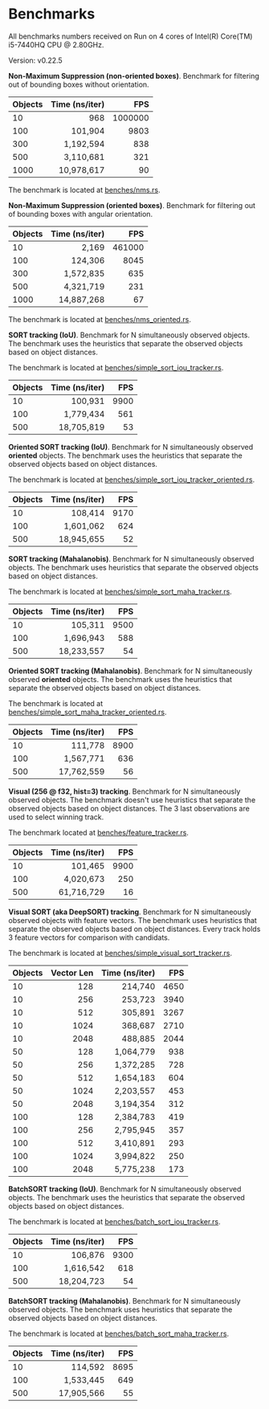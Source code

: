 # Benchmarks

All benchmarks numbers received on Run on 4 cores of Intel(R) Core(TM) i5-7440HQ CPU @ 2.80GHz.

Version: v0.22.5

**Non-Maximum Suppression (non-oriented boxes)**. Benchmark for filtering out of bounding boxes without orientation. 

| Objects |          Time (ns/iter) |     FPS |
|---------|------------------------:|--------:|
| 10      |                     968 | 1000000 |
| 100     |                 101,904 |    9803 |
| 300     |               1,192,594 |     838 |
| 500     |               3,110,681 |     321 |
| 1000    |              10,978,617 |      90 |

The benchmark is located at [benches/nms.rs](benches/nms.rs).

**Non-Maximum Suppression (oriented boxes)**. Benchmark for filtering out of bounding boxes with angular orientation. 

| Objects | Time (ns/iter) |    FPS |
|---------|---------------:|-------:|
| 10      |          2,169 | 461000 |
| 100     |        124,306 |   8045 |
| 300     |      1,572,835 |    635 |
| 500     |      4,321,719 |    231 |
| 1000    |     14,887,268 |     67 |


The benchmark is located at [benches/nms_oriented.rs](benches/nms_oriented.rs).

**SORT tracking (IoU)**. Benchmark for N simultaneously observed objects. The benchmark uses the heuristics that 
separate the observed objects based on object distances.

The benchmark is located at [benches/simple_sort_iou_tracker.rs](benches/simple_sort_iou_tracker.rs).

| Objects |   Time (ns/iter) |     FPS |
|---------|-----------------:|--------:|
| 10      |          100,931 |    9900 |
| 100     |        1,779,434 |     561 |
| 500     |       18,705,819 |      53 |


**Oriented SORT tracking (IoU)**. Benchmark for N simultaneously observed **oriented** objects. The benchmark uses 
the heuristics that separate the observed objects based on object distances.

The benchmark is located at [benches/simple_sort_iou_tracker_oriented.rs](benches/simple_sort_iou_tracker_oriented.rs).

| Objects |   Time (ns/iter) |  FPS |
|---------|-----------------:|-----:|
| 10      |          108,414 | 9170 |
| 100     |        1,601,062 |  624 |
| 500     |       18,945,655 |   52 |

**SORT tracking (Mahalanobis)**. Benchmark for N simultaneously observed objects. The benchmark uses heuristics 
that separate the observed objects based on object distances.

The benchmark is located at [benches/simple_sort_maha_tracker.rs](benches/simple_sort_maha_tracker.rs).

| Objects | Time (ns/iter) |  FPS |
|---------|---------------:|-----:|
| 10      |        105,311 | 9500 |
| 100     |      1,696,943 |  588 |
| 500     |     18,233,557 |   54 |

**Oriented SORT tracking (Mahalanobis)**. Benchmark for N simultaneously observed **oriented** objects. The benchmark 
uses the heuristics that separate the observed objects based on object distances.

The benchmark is located at [benches/simple_sort_maha_tracker_oriented.rs](benches/simple_sort_maha_tracker_oriented.rs).

| Objects |  Time (ns/iter) |  FPS |
|---------|----------------:|-----:|
| 10      |         111,778 | 8900 |
| 100     |       1,567,771 |  636 |
| 500     |      17,762,559 |   56 |

**Visual (256 @ f32, hist=3) tracking**. Benchmark for N simultaneously observed objects. The benchmark doesn't use 
heuristics that separate the observed objects based on object distances. The 3 last observations are used to select 
winning track.

The benchmark located at [benches/feature_tracker.rs](benches/feature_tracker.rs).

| Objects |  Time (ns/iter) |   FPS |
|---------|----------------:|------:|
| 10      |         101,465 |  9900 |
| 100     |       4,020,673 |   250 |
| 500     |      61,716,729 |    16 |

**Visual SORT (aka DeepSORT) tracking**. Benchmark for N simultaneously observed objects with feature vectors. The benchmark uses heuristics 
that separate the observed objects based on object distances. Every track holds 3 feature vectors for comparison with candidats.

The benchmark is located at [benches/simple_visual_sort_tracker.rs](benches/simple_visual_sort_tracker.rs).

| Objects |  Vector Len | Time (ns/iter) |  FPS |
|---------|------------:|---------------:|-----:|
| 10      |         128 |        214,740 | 4650 |
| 10      |         256 |        253,723 | 3940 |
| 10      |         512 |        305,891 | 3267 |
| 10      |        1024 |        368,687 | 2710 |
| 10      |        2048 |        488,885 | 2044 |
| 50      |         128 |      1,064,779 |  938 |
| 50      |         256 |      1,372,285 |  728 |
| 50      |         512 |      1,654,183 |  604 |
| 50      |        1024 |      2,203,557 |  453 |
| 50      |        2048 |      3,194,354 |  312 |
| 100     |         128 |      2,384,783 |  419 |
| 100     |         256 |      2,795,945 |  357 |
| 100     |         512 |      3,410,891 |  293 |
| 100     |        1024 |      3,994,822 |  250 |
| 100     |        2048 |      5,775,238 |  173 |

**BatchSORT tracking (IoU)**. Benchmark for N simultaneously observed objects. The benchmark uses the heuristics that 
separate the observed objects based on object distances.

The benchmark is located at [benches/batch_sort_iou_tracker.rs](benches/batch_sort_iou_tracker.rs).

| Objects |   Time (ns/iter) |  FPS |
|---------|-----------------:|-----:|
| 10      |          106,876 | 9300 |
| 100     |        1,616,542 |  618 |
| 500     |       18,204,723 |   54 |

**BatchSORT tracking (Mahalanobis)**. Benchmark for N simultaneously observed objects. The benchmark uses heuristics 
that separate the observed objects based on object distances.

The benchmark is located at [benches/batch_sort_maha_tracker.rs](benches/batch_sort_maha_tracker.rs).

| Objects | Time (ns/iter) |  FPS |
|---------|---------------:|-----:|
| 10      |        114,592 | 8695 |
| 100     |      1,533,445 |  649 |
| 500     |     17,905,566 |   55 |

